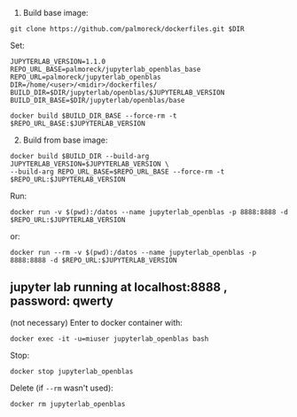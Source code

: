 1) Build base image:

```
git clone https://github.com/palmoreck/dockerfiles.git $DIR
```

Set:

```
JUPYTERLAB_VERSION=1.1.0
REPO_URL_BASE=palmoreck/jupyterlab_openblas_base
REPO_URL=palmoreck/jupyterlab_openblas
DIR=/home/<user>/<midir>/dockerfiles/
BUILD_DIR=$DIR/jupyterlab/openblas/$JUPYTERLAB_VERSION
BUILD_DIR_BASE=$DIR/jupyterlab/openblas/base
```

```
docker build $BUILD_DIR_BASE --force-rm -t $REPO_URL_BASE:$JUPYTERLAB_VERSION
```

2) Build from base image:


```
docker build $BUILD_DIR --build-arg JUPYTERLAB_VERSION=$JUPYTERLAB_VERSION \
--build-arg REPO_URL_BASE=$REPO_URL_BASE --force-rm -t $REPO_URL:$JUPYTERLAB_VERSION
```

Run:

```
docker run -v $(pwd):/datos --name jupyterlab_openblas -p 8888:8888 -d $REPO_URL:$JUPYTERLAB_VERSION
```

or:

```
docker run --rm -v $(pwd):/datos --name jupyterlab_openblas -p 8888:8888 -d $REPO_URL:$JUPYTERLAB_VERSION
```

## jupyter lab running at localhost:8888 , password: qwerty

(not necessary) Enter to docker container with:

```
docker exec -it -u=miuser jupyterlab_openblas bash
```

Stop:

```
docker stop jupyterlab_openblas
```

Delete (if `--rm` wasn't used):


```
docker rm jupyterlab_openblas
```



